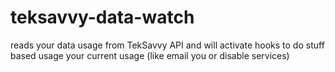 # teksavvy-data-watch
reads your data usage from TekSavvy API and will activate hooks to do stuff based usage your current usage (like email you or disable services)
